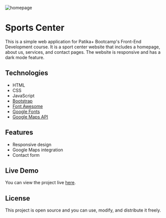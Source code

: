 ![homepage](./static/sports.gif)

# Sports Center

This is a simple web application for Patika+ Bootcamp's Front-End Development course. It is a sport center website that includes a homepage, about us, services, and contact pages. The website is responsive and has a dark mode feature.

## Technologies

- HTML
- CSS
- JavaScript
- [Bootstrap](https://getbootstrap.com/)
- [Font Awesome](https://fontawesome.com/)
- [Google Fonts](https://fonts.google.com/)
- [Google Maps API](https://developers.google.com/maps/documentation/javascript/overview)

## Features

- Responsive design
- Google Maps integration
- Contact form

## Live Demo

You can view the project live [here](https://sport-center-e5s5i3fmx-kuraydev.vercel.app).

## License

This project is open source and you can use, modify, and distribute it freely.
